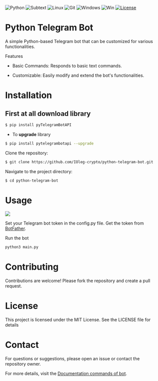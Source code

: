 ![Python](https://img.shields.io/badge/python-%2314354C.svg?style=for-the-badge&logo=python&logoColor=whit)
![Subtext](https://img.shields.io/badge/sublime%20text-%23FF9800.svg?&style=for-the-badge&logo=sublime%20text&logoColor=black)
![Linux](https://img.shields.io/badge/Linux-FCC624?style=for-the-badge&logo=linux&logoColor=black)
![Git](https://img.shields.io/badge/git-%23F05033.svg?style=for-the-badge&logo=git&logoColor=white)
![Windows](https://img.shields.io/badge/github-%23121011.svg?style=for-the-badge&logo=github&logoColor=white)
![Win](https://img.shields.io/badge/Windows-0078D6?style=for-the-badge&logo=windows&logoColor=white")
[![License](https://img.shields.io/badge/License-MIT-yellow.svg)](https://opensource.org/licenses/MIT)

# Python Telegram Bot

A simple Python-based Telegram bot that can be customized for various functionalities.

Features

- Basic Commands: Responds to basic text commands.

- Customizable: Easily modify and extend the bot's functionalities.

# Installation

## First at all download library

```bash
$ pip install pyTelegramBotAPI
```

- To **upgrade** library

```bash
$ pip install pytelegrambotapi --upgrade
```

Clone the repository:

```bash
$ git clone https://github.com/IOleg-crypto/python-telegram-bot.git

```

Navigate to the project directory:

```bash
$ cd python-telegram-bot
```

# Usage

<img src = "https://miro.medium.com/v2/resize:fit:1000/1*K1_Z6dddJkEdQ4hMyUzHcQ.png">

Set your Telegram bot token in the config.py file. Get the token from [BotFather](https://t.me/BotFather).

Run the bot

```bash
python3 main.py
```

# Contributing

Contributions are welcome! Please fork the repository and create a pull request.

# License

This project is licensed under the MIT License. See the LICENSE file for details

# Contact

For questions or suggestions, please open an issue or contact the repository owner.

For more details, visit the [Documentation commands of bot](https://pypi.org/project/pyTelegramBotAPI/#writing-your-first-bot).
